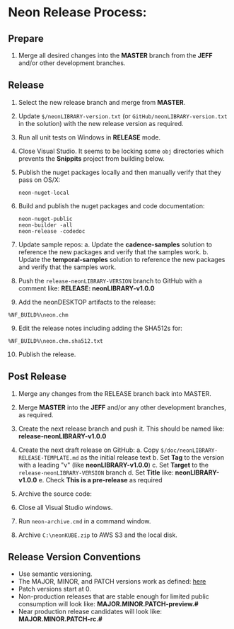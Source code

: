 # Neon Release Process:

## Prepare

1. Merge all desired changes into the **MASTER** branch from the **JEFF** and/or other development branches.

## Release 

1. Select the new release branch and merge from **MASTER**.

2. Update `$/neonLIBRARY-version.txt` (or `GitHub/neonLIBRARY-version.txt` in the solution) with the 
   new release version as required.

3. Run all unit tests on Windows in **RELEASE** mode.

4. Close Visual Studio.  It seems to be locking some `obj` directories which prevents the **Snippits** project from building below.

5. Publish the nuget packages locally and then manually verify that they pass on OS/X:
   ```
   neon-nuget-local
   ```

6. Build and publish the nuget packages and code documentation:
   ```
   neon-nuget-public
   neon-builder -all
   neon-release -codedoc
   ```

7. Update sample repos:
   a. Update the **cadence-samples** solution to reference the new packages and verify that the samples work.
   b. Update the **temporal-samples** solution to reference the new packages and verify that the samples work.

8. Push the `release-neonLIBRARY-VERSION` branch to GitHub with a comment like: **RELEASE: neonLIBRARY-v1.0.0**

8. Add the neonDESKTOP artifacts to the release:
  ```
  %NF_BUILD%\neon.chm
  ```

9. Edit the release notes including adding the SHA512s for:
  ```
  %NF_BUILD%\neon.chm.sha512.txt
  ```

10. Publish the release.

## Post Release

1. Merge any changes from the RELEASE branch back into MASTER.

2. Merge **MASTER** into the **JEFF** and/or any other development branches, as required.

3. Create the next release branch and push it. This should be named like: **release-neonLIBRARY-v1.0.0**

4. Create the next draft release on GitHub:
  a. Copy `$/doc/neonLIBRARY-RELEASE-TEMPLATE.md` as the initial release text
  b. Set **Tag** to the version with a leading "v" (like **neonLIBRARY-v1.0.0**)
  c. Set **Target** to the `release-neonLIBRARY-VERSION` branch
  d. Set **Title** like: **neonLIBRARY-v1.0.0**
  e. Check **This is a pre-release** as required

5. Archive the source code:

  1. Close all Visual Studio windows.
  2. Run `neon-archive.cmd` in a command window.
  3. Archive `C:\neonKUBE.zip` to AWS S3 and the local disk.

## Release Version Conventions

* Use semantic versioning.
* The MAJOR, MINOR, and PATCH versions work as defined: [here](https://semver.org/)
* Patch versions start at 0.
* Non-production releases that are stable enough for limited public consumption will look like: **MAJOR.MINOR.PATCH-preview.#**
* Near production release candidates will look like: **MAJOR.MINOR.PATCH-rc.#**
